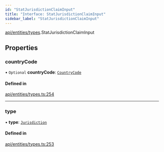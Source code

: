 ```yaml
---
id: "StatJurisdictionClaimInput"
title: "Interface: StatJurisdictionClaimInput"
sidebar_label: "StatJurisdictionClaimInput"
---
```


[api/entities/types](../../../../../modules/API/Entities/Types/Types.md).StatJurisdictionClaimInput

## Properties

### countryCode

• `Optional` **countryCode**: [`CountryCode`](../../../../../enums/Generated/Types/CountryCode/CountryCode.md)

#### Defined in

[api/entities/types.ts:254](https://github.com/PolymeshAssociation/polymesh-sdk/blob/3cc570ade/src/api/entities/types.ts#L254)

___

### type

• **type**: [`Jurisdiction`](../../../../../enums/API/Entities/Types/ClaimType/ClaimType.md#jurisdiction)

#### Defined in

[api/entities/types.ts:253](https://github.com/PolymeshAssociation/polymesh-sdk/blob/3cc570ade/src/api/entities/types.ts#L253)
